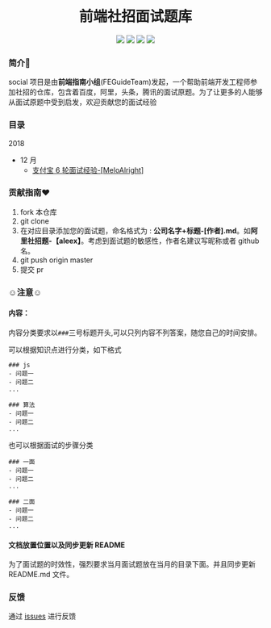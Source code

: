<h1 align="center">前端社招面试题库</h1>

<p align='center'> 
  <a href='https://github.com/FEGuideTeam/social/network/members'><img src='https://img.shields.io/github/forks/FEGuideTeam/social.svg'></a>
  <a href='https://github.com/FEGuideTeam/social/issues'><img src='
https://img.shields.io/github/issues/FEGuideTeam/social.svg
'></a>
  <a href='https://github.com/FEGuideTeam/social/issues'><img src='https://img.shields.io/github/license/FEGuideTeam/social.svg'></a>
  <a href='https://github.com/FEGuideTeam/social/stargazers'><img src='https://img.shields.io/github/stars/FEGuideTeam/social.svg'></a>
</p>

### 简介:clap:

social 项目是由**前端指南小组**(FEGuideTeam)发起，一个帮助前端开发工程师参加社招的仓库，包含着百度，阿里，头条，腾讯的面试原题。为了让更多的人能够从面试原题中受到启发，欢迎贡献您的面试经验

### 目录

2018

- 12 月
  - [支付宝 6 轮面试经验-\[MeloAlright\]](./2018/12/支付宝6轮面试经验-[MeloAlright].md)

### 贡献指南:heart:

1. fork 本仓库
2. git clone
3. 在对应目录添加您的面试题，命名格式为 : **公司名字+标题-[作者].md**。如**阿里社招题-【aleex】**。考虑到面试题的敏感性，作者名建议写昵称或者 github 名。
4. git push origin master
5. 提交 pr

### :relaxed:注意:relaxed:

#### 内容：

内容分类要求以`###`三号标题开头,可以只列内容不列答案，随您自己的时间安排。

可以根据知识点进行分类，如下格式

```
### js
- 问题一
- 问题二
...

### 算法
- 问题一
- 问题二
...
```

也可以根据面试的步骤分类

```
### 一面
- 问题一
- 问题二
...

### 二面
- 问题一
- 问题二
...
```

#### 文档放置位置以及同步更新 README

为了面试题的时效性，强烈要求当月面试题放在当月的目录下面。并且同步更新 README.md 文件。

### 反馈

通过 [issues](https://github.com/FEGuideTeam/social/issues) 进行反馈
